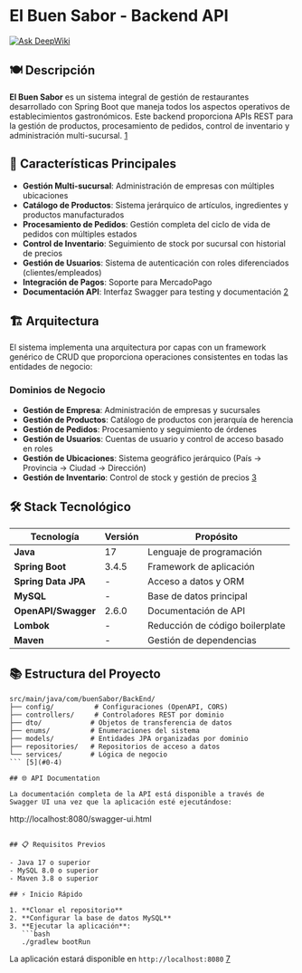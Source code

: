 


# El Buen Sabor - Backend API
[![Ask DeepWiki](https://deepwiki.com/badge.svg)](https://deepwiki.com/LucasUdrea-dev/ElBuenSabor-backend-PF25)
## 🍽️ Descripción

**El Buen Sabor** es un sistema integral de gestión de restaurantes desarrollado con Spring Boot que maneja todos los aspectos operativos de establecimientos gastronómicos. Este backend proporciona APIs REST para la gestión de productos, procesamiento de pedidos, control de inventario y administración multi-sucursal. [1](#0-0) 

## 🚀 Características Principales

- **Gestión Multi-sucursal**: Administración de empresas con múltiples ubicaciones
- **Catálogo de Productos**: Sistema jerárquico de artículos, ingredientes y productos manufacturados  
- **Procesamiento de Pedidos**: Gestión completa del ciclo de vida de pedidos con múltiples estados
- **Control de Inventario**: Seguimiento de stock por sucursal con historial de precios
- **Gestión de Usuarios**: Sistema de autenticación con roles diferenciados (clientes/empleados)
- **Integración de Pagos**: Soporte para MercadoPago
- **Documentación API**: Interfaz Swagger para testing y documentación [2](#0-1) 

## 🏗️ Arquitectura

El sistema implementa una arquitectura por capas con un framework genérico de CRUD que proporciona operaciones consistentes en todas las entidades de negocio:

### Dominios de Negocio
- **Gestión de Empresa**: Administración de empresas y sucursales
- **Gestión de Productos**: Catálogo de productos con jerarquía de herencia
- **Gestión de Pedidos**: Procesamiento y seguimiento de órdenes
- **Gestión de Usuarios**: Cuentas de usuario y control de acceso basado en roles
- **Gestión de Ubicaciones**: Sistema geográfico jerárquico (País → Provincia → Ciudad → Dirección)
- **Gestión de Inventario**: Control de stock y gestión de precios [3](#0-2) 

## 🛠️ Stack Tecnológico

| Tecnología | Versión | Propósito |
|------------|---------|-----------|
| **Java** | 17 | Lenguaje de programación |
| **Spring Boot** | 3.4.5 | Framework de aplicación |
| **Spring Data JPA** | - | Acceso a datos y ORM |
| **MySQL** | - | Base de datos principal |
| **OpenAPI/Swagger** | 2.6.0 | Documentación de API |
| **Lombok** | - | Reducción de código boilerplate |
| **Maven** | - | Gestión de dependencias | [4](#0-3) 

## 📚 Estructura del Proyecto

```
src/main/java/com/buenSabor/BackEnd/
├── config/          # Configuraciones (OpenAPI, CORS)
├── controllers/     # Controladores REST por dominio
├── dto/            # Objetos de transferencia de datos
├── enums/          # Enumeraciones del sistema
├── models/         # Entidades JPA organizadas por dominio
├── repositories/   # Repositorios de acceso a datos
└── services/       # Lógica de negocio
``` [5](#0-4) 

## 🌐 API Documentation

La documentación completa de la API está disponible a través de Swagger UI una vez que la aplicación esté ejecutándose:

```
http://localhost:8080/swagger-ui.html
``` [6](#0-5) 

## 📋 Requisitos Previos

- Java 17 o superior
- MySQL 8.0 o superior
- Maven 3.8 o superior

## ⚡ Inicio Rápido

1. **Clonar el repositorio**
2. **Configurar la base de datos MySQL**
3. **Ejecutar la aplicación**:
   ```bash
   ./gradlew bootRun
   ```

La aplicación estará disponible en `http://localhost:8080` [7](#0-6) 

